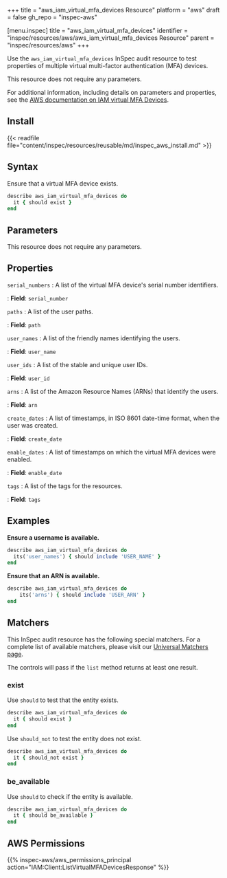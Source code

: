 +++
title = "aws_iam_virtual_mfa_devices Resource"
platform = "aws"
draft = false
gh_repo = "inspec-aws"

[menu.inspec]
title = "aws_iam_virtual_mfa_devices"
identifier = "inspec/resources/aws/aws_iam_virtual_mfa_devices Resource"
parent = "inspec/resources/aws"
+++

Use the `aws_iam_virtual_mfa_devices` InSpec audit resource to test properties of multiple virtual multi-factor authentication (MFA) devices.

This resource does not require any parameters.

For additional information, including details on parameters and properties, see the [AWS documentation on IAM virtual MFA Devices](https://docs.aws.amazon.com/AWSCloudFormation/latest/UserGuide/aws-resource-iam-virtualmfadevice.html).

## Install

{{< readfile file="content/inspec/resources/reusable/md/inspec_aws_install.md" >}}

## Syntax

Ensure that a virtual MFA device exists.

```ruby
describe aws_iam_virtual_mfa_devices do
  it { should exist }
end
```

## Parameters

This resource does not require any parameters.

## Properties

`serial_numbers`
: A list of the virtual MFA device's serial number identifiers.

: **Field**: `serial_number`

`paths`
: A list of the user paths.

: **Field**: `path`

`user_names`
: A list of the friendly names identifying the users.

: **Field**: `user_name`

`user_ids`
: A list of the stable and unique user IDs.

: **Field**: `user_id`

`arns`
: A list of the Amazon Resource Names (ARNs) that identify the users.

: **Field**: `arn`

`create_dates`
: A list of timestamps, in ISO 8601 date-time format, when the user was created.

: **Field**: `create_date`

`enable_dates`
: A list of timestamps on which the virtual MFA devices were enabled.

: **Field**: `enable_date`

`tags`
: A list of the tags for the resources.

: **Field**: `tags`

## Examples

**Ensure a username is available.**

```ruby
describe aws_iam_virtual_mfa_devices do
  its('user_names') { should include 'USER_NAME' }
end
```

**Ensure that an ARN is available.**

```ruby
describe aws_iam_virtual_mfa_devices do
    its('arns') { should include 'USER_ARN' }
end
```

## Matchers

This InSpec audit resource has the following special matchers. For a complete list of available matchers, please visit our [Universal Matchers page](https://www.inspec.io/docs/reference/matchers/).

The controls will pass if the `list` method returns at least one result.

### exist

Use `should` to test that the entity exists.

```ruby
describe aws_iam_virtual_mfa_devices do
  it { should exist }
end
```

Use `should_not` to test the entity does not exist.

```ruby
describe aws_iam_virtual_mfa_devices do
  it { should_not exist }
end
```

### be_available

Use `should` to check if the entity is available.

```ruby
describe aws_iam_virtual_mfa_devices do
  it { should be_available }
end
```

## AWS Permissions

{{% inspec-aws/aws_permissions_principal action="IAM:Client:ListVirtualMFADevicesResponse" %}}
